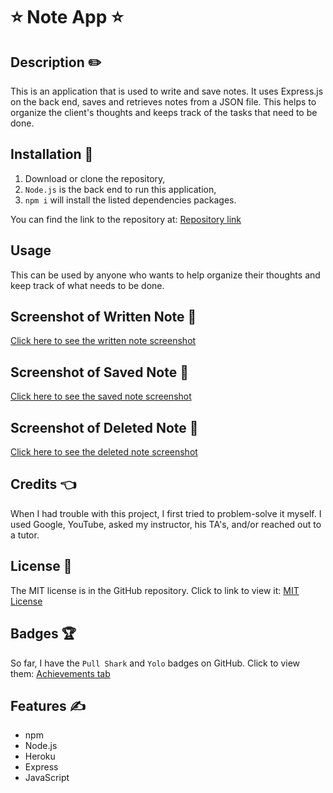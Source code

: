 # ⭐ Note App ⭐

## Description ✏️

This is an application that is used to write and save notes.  It uses Express.js on the back end, saves and retrieves notes from a JSON file.  This helps to organize the client's thoughts and keeps track of the tasks that need to be done.

## Installation 🔑

1.  Download or clone the repository,
2.  ```Node.js``` is the back end to run this application,
3.  ```npm i``` will install the listed dependencies packages.

You can find the link to the repository at:
[Repository link](https://github.com/123sites/Note-App.git)

## Usage

This can be used by anyone who wants to help organize their thoughts and
keep track of what needs to be done.

## Screenshot of Written Note 🎯

[Click here to see the written note screenshot](./public/assets/images/Notes%20Written.png)

## Screenshot of Saved Note 🎯

[Click here to see the saved note screenshot](./public/assets/images/Notes%20Saved.png)

## Screenshot of Deleted Note 🎯

[Click here to see the deleted note screenshot](./public/assets/images/Notes%20Deleted.png)

## Credits 👈

When I had trouble with this project, I first tried to problem-solve it myself. I used Google, YouTube, asked my instructor, his TA's, and/or reached out to a tutor.

## License 📝

The MIT license is in the GitHub repository.  Click to link to view it:
[MIT License](https://github.com/123sites/Note-App/blob/main/LICENSE)

## Badges 🏆

So far, I have the `Pull Shark` and `Yolo` badges on GitHub.  Click to view them:
[Achievements tab](https://github.com/123sites?tab=achievements)

## Features ✍

- npm
- Node.js
- Heroku
- Express
- JavaScript
